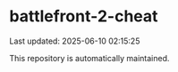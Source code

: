 # battlefront-2-cheat

Last updated: 2025-06-10 02:15:25

This repository is automatically maintained.
